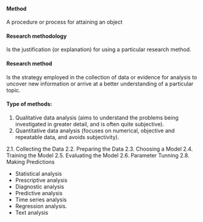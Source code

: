 
#### Method
A procedure or process for attaining an object

#### Research methodology
Is the justification (or explanation) for using a particular research method.

#### Research method
Is the strategy employed in the collection of data or evidence for analysis to uncover new information or arrive at a better understanding of a particular topic.

#### Type of methods:
1. Qualitative data analysis (aims to understand the problems being investigated in greater detail, and is often quite subjective). 
2. Quantitative data analysis (focuses on numerical, objective and repeatable data, and avoids subjectivity).

  2.1. Collecting the Data
  2.2. Preparing the Data
  2.3. Choosing a Model
  2.4. Training the Model
  2.5. Evaluating the Model
  2.6. Parameter Tunning
  2.8. Making Predictions


- Statistical analysis
- Prescriptive analysis
- Diagnostic analysis
- Predictive analysis
- Time series analysis
- Regression analysis.
- Text analysis
